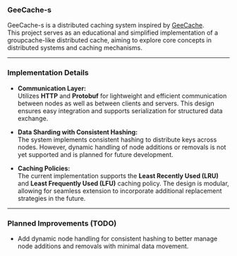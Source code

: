 

### **GeeCache-s**

GeeCache-s is a distributed caching system inspired by [GeeCache](https://github.com/geektutu/7days-golang?tab=readme-ov-file#distributed-cache---geecache).  
This project serves as an educational and simplified implementation of a groupcache-like distributed cache, aiming to explore core concepts in distributed systems and caching mechanisms.

---

### **Implementation Details**

- **Communication Layer:**  
  Utilizes **HTTP** and **Protobuf** for lightweight and efficient communication between nodes as well as between clients and servers. This design ensures easy integration and supports serialization for structured data exchange.

- **Data Sharding with Consistent Hashing:**  
  The system implements consistent hashing to distribute keys across nodes. However, dynamic handling of node additions or removals is not yet supported and is planned for future development.

- **Caching Policies:**  
  The current implementation supports the **Least Recently Used (LRU)** and **Least Frequently Used (LFU)** caching policy. The design is modular, allowing for seamless extension to incorporate additional replacement strategies in the future.

---

### **Planned Improvements (TODO)**

- Add dynamic node handling for consistent hashing to better manage node additions and removals with minimal data movement.


